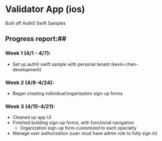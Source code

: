 # Validator App (ios) 

Built off Auth0 Swift Samples



## Progress report:##

### Week 1 (4/1 - 4/7):
- Set up auth0 swift sample with personal tenant (kevin-chen-development)

### Week 2 (4/8-4/24):
- Began creating individual/organization sign-up forms

### Week 3 (4/15-4/21):
- Cleaned up app UI
- Finished building sign-up forms, with functional navigation
  - Organization sign-up form customized to each specialty 
- Manage user authorization (user must have admin role to fully sign in)

